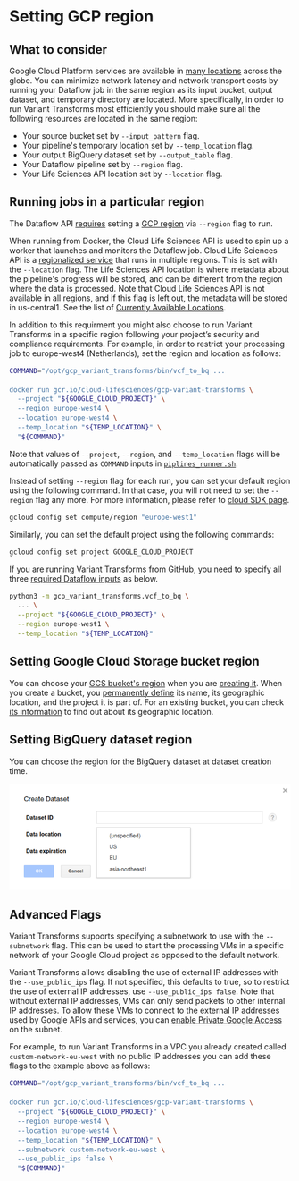# Setting GCP region

## What to consider

Google Cloud Platform services are available in [many
locations](https://cloud.google.com/about/locations/) across the globe.
You can minimize network latency and network transport costs by running your
Dataflow job in the same region as its input bucket, output dataset, and
temporary directory are located. More specifically, in order to run Variant
Transforms most efficiently you should make sure all the following resources
are located in the same region:
* Your source bucket set by  `--input_pattern` flag.
* Your pipeline's temporary location set by `--temp_location` flag.
* Your output BigQuery dataset set by `--output_table` flag.
* Your Dataflow pipeline set by `--region` flag.
* Your Life Sciences API location set by `--location` flag.

## Running jobs in a particular region
The Dataflow API [requires](https://cloud.google.com/dataflow/docs/guides/specifying-exec-params#configuring-pipelineoptions-for-execution-on-the-cloud-dataflow-service)
setting a [GCP
region](https://cloud.google.com/compute/docs/regions-zones/#available) via
`--region` flag to run.

When running from Docker, the Cloud Life Sciences API is used to spin up a
worker that launches and monitors the Dataflow job. Cloud Life Sciences API
is a [regionalized service](https://cloud.google.com/life-sciences/docs/concepts/locations)
that runs in multiple regions. This is set with the `--location` flag. The
Life Sciences API location is where metadata about the pipeline's progress
will be stored, and can be different from the region where the data is
processed. Note that Cloud Life Sciences API is not available in all regions,
and if this flag is left out, the metadata will be stored in us-central1. See
the list of [Currently Available Locations](https://cloud.google.com/life-sciences/docs/concepts/locations).

In addition to this requirment you might also
choose to run Variant Transforms in a specific region following your project’s
security and compliance requirements. For example, in order
to restrict your processing job to europe-west4 (Netherlands), set the region
and location as follows:

```bash
COMMAND="/opt/gcp_variant_transforms/bin/vcf_to_bq ...

docker run gcr.io/cloud-lifesciences/gcp-variant-transforms \
  --project "${GOOGLE_CLOUD_PROJECT}" \
  --region europe-west4 \
  --location europe-west4 \
  --temp_location "${TEMP_LOCATION}" \
  "${COMMAND}"
```

Note that values of `--project`, `--region`, and `--temp_location` flags will be automatically
passed as `COMMAND` inputs in [`piplines_runner.sh`](docker/pipelines_runner.sh).

Instead of setting `--region` flag for each run, you can set your default region
using the following command. In that case, you will not need to set the `--region`
flag any more. For more information, please refer to
[cloud SDK page](https://cloud.google.com/sdk/gcloud/reference/config/set).

```bash
gcloud config set compute/region "europe-west1"
```

Similarly, you can set the default project using the following commands:
```bash
gcloud config set project GOOGLE_CLOUD_PROJECT
```
If you are running Variant Transforms from GitHub, you need to specify all three
[required Dataflow inputs](https://cloud.google.com/dataflow/docs/guides/specifying-exec-params#configuring-pipelineoptions-for-execution-on-the-cloud-dataflow-service)
as below.

```bash
python3 -m gcp_variant_transforms.vcf_to_bq \
  ... \
  --project "${GOOGLE_CLOUD_PROJECT}" \
  --region europe-west1 \
  --temp_location "${TEMP_LOCATION}"
```

## Setting Google Cloud Storage bucket region

You can choose your [GCS bucket's region](https://cloud.google.com/storage/docs/locations)
when you are [creating it](https://cloud.google.com/storage/docs/creating-buckets#storage-create-bucket-console).
When you create a bucket, you [permanently
define](https://cloud.google.com/storage/docs/moving-buckets#storage-create-bucket-console)
its name, its geographic location, and the project it is part of. For an existing bucket, you can check
[its information](https://cloud.google.com/storage/docs/getting-bucket-information) to find out 
about its geographic location.

## Setting BigQuery dataset region 

You can choose the region for the BigQuery dataset at dataset creation time.

![BigQuery dataset region](images/bigquery_dataset_region.png)

## Advanced Flags

Variant Transforms supports specifying a subnetwork to use with the `--subnetwork` flag.
This can be used to start the processing VMs in a specific network of your Google Cloud
project as opposed to the default network.

Variant Transforms allows disabling the use of external IP addresses with the
`--use_public_ips` flag. If not specified, this defaults to true, so to restrict the
use of external IP addresses, use `--use_public_ips false`. Note that without external
IP addresses, VMs can only send packets to other internal IP addresses. To allow these
VMs to connect to the external IP addresses used by Google APIs and services, you can
[enable Private Google Access](https://cloud.google.com/vpc/docs/configure-private-google-access)
on the subnet.

For example, to run Variant Transforms in a VPC you already created called
`custom-network-eu-west` with no public IP addresses you can add these flags to the
example above as follows:

```bash
COMMAND="/opt/gcp_variant_transforms/bin/vcf_to_bq ...

docker run gcr.io/cloud-lifesciences/gcp-variant-transforms \
  --project "${GOOGLE_CLOUD_PROJECT}" \
  --region europe-west4 \
  --location europe-west4 \
  --temp_location "${TEMP_LOCATION}" \
  --subnetwork custom-network-eu-west \
  --use_public_ips false \
  "${COMMAND}"
```
